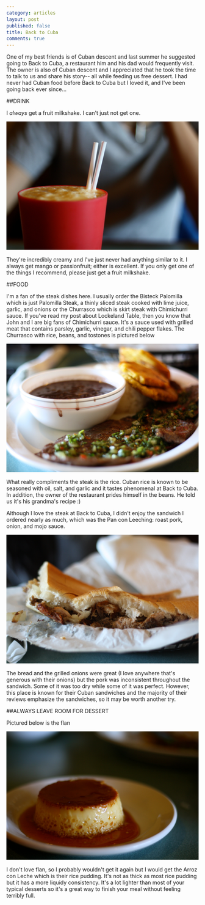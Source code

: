 ```yaml
---
category: articles
layout: post
published: false
title: Back to Cuba
comments: true
---
```


One of my best friends is of Cuban descent and last summer he suggested going to Back to Cuba, a restaurant him and his dad would frequently visit. The owner is also of Cuban descent and I appreciated that he took the time to talk to us and share his story-- all while feeding us free dessert. I had never had Cuban food before Back to Cuba but I loved it, and I've been going back ever since...

##DRINK

I _always_ get a fruit milkshake. I can't just not get one. 

![BacktoCubaDrink.jpg](/images/BacktoCubaDrink.jpg)

They're incredibly creamy and I've just never had anything similar to it. I always get mango or passionfruit; either is excellent. If you only get one of the things I recommend, please just get a fruit milkshake.

##FOOD

I'm a fan of the steak dishes here. I usually order the Bisteck Palomilla which is just Palomilla Steak, a thinly sliced steak cooked with lime juice, garlic, and onions or the Churrasco which is skirt steak with Chimichurri sauce. If you've read my post about Lockeland Table, then you know that John and I are big fans of Chimichurri sauce. It's a sauce used with grilled meat that contains parsley, garlic, vinegar, and chili pepper flakes. The Churrasco with rice, beans, and tostones is pictured below

![Churrasco.jpg](/images/Churrasco.jpg)

What really compliments the steak is the rice. Cuban rice is known to be seasoned with oil, salt, and garlic and it tastes phenomenal at Back to Cuba. In addition, the owner of the restaurant prides himself in the beans. He told us it's his grandma's recipe :) 

Although I love the steak at Back to Cuba, I didn't enjoy the sandwich I ordered nearly as much, which was the Pan con Leeching: roast pork, onion, and mojo sauce.

![pan.jpg](/images/pan.jpg)

The bread and the grilled onions were great (I love anywhere that's generous with their onions) but the pork was inconsistent throughout the sandwich. Some of it was too dry while some of it was perfect. However, this place is known for their Cuban sandwiches and the majority of their reviews emphasize the sandwiches, so it may be worth another try. 

##ALWAYS LEAVE ROOM FOR DESSERT

Pictured below is the flan

![Flan.jpg](/images/Flan.jpg)

I don't love flan, so I probably wouldn't get it again but I would get the Arroz con Leche which is their rice pudding. It's not as thick as most rice pudding but it has a more liquidy consistency. It's a lot lighter than most of your typical desserts so it's a great way to finish your meal without feeling terribly full. 